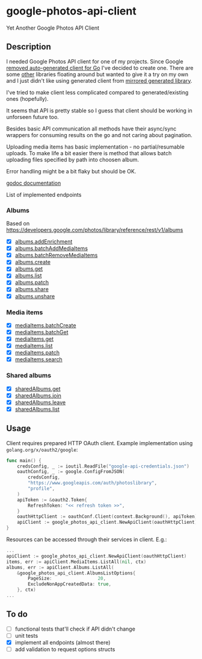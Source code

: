 # google-photos-api-client
Yet Another Google Photos API Client

## Description
I needed Google Photos API client for one of my projects. Since Google [removed auto-generated client for Go](https://code-review.googlesource.com/c/google-api-go-client/+/39951) I've decided to create one. 
There are some [other](https://github.com/nmrshll/google-photos-api-client-go) libraries floating around but wanted to give it a try on my own and I just didn't like using generated client from [mirrored generated library](https://github.com/gphotosuploader/googlemirror).

I've tried to make client less complicated compared to generated/existing ones (hopefully).

It seems that API is pretty stable so I guess that client should be working in unforseen future too.

Besides basic API communication all methods have their async/sync wrappers for consuming results on the go and not caring about pagination. 
 
Uploading media items has basic implementation - no partial/resumable uploads. To make life a bit easier there is method that allows batch uploading files specified by path into choosen album.

Error handling might be a bit flaky but should be OK.

[godoc documentation](https://godoc.org/github.com/duffpl/google-photos-api-client)

List of implemented endpoints

### Albums
Based on https://developers.google.com/photos/library/reference/rest/v1/albums
* [x] [albums.addEnrichment](https://developers.google.com/photos/library/reference/rest/v1/albums/addEnrichment)
* [x] [albums.batchAddMediaItems](https://developers.google.com/photos/library/reference/rest/v1/albums/batchAddMediaItems)
* [x] [albums.batchRemoveMediaItems](https://developers.google.com/photos/library/reference/rest/v1/albums/batchRemoveMediaItems)
* [x] [albums.create](https://developers.google.com/photos/library/reference/rest/v1/albums/create)
* [x] [albums.get](https://developers.google.com/photos/library/reference/rest/v1/albums/get)
* [x] [albums.list](https://developers.google.com/photos/library/reference/rest/v1/albums/list)
* [x] [albums.patch](https://developers.google.com/photos/library/reference/rest/v1/albums/patch)
* [x] [albums.share](https://developers.google.com/photos/library/reference/rest/v1/albums/share)
* [x] [albums.unshare](https://developers.google.com/photos/library/reference/rest/v1/albums/unshare)
### Media items
* [x] [mediaItems.batchCreate](https://developers.google.com/photos/library/reference/rest/v1/mediaItems/batchCreate)
* [x] [mediaItems.batchGet](https://developers.google.com/photos/library/reference/rest/v1/mediaItems/batchGet)
* [x] [mediaItems.get](https://developers.google.com/photos/library/reference/rest/v1/mediaItems/get)
* [x] [mediaItems.list](https://developers.google.com/photos/library/reference/rest/v1/mediaItems/list)
* [x] [mediaItems.patch](https://developers.google.com/photos/library/reference/rest/v1/mediaItems/patch)
* [x] [mediaItems.search](https://developers.google.com/photos/library/reference/rest/v1/mediaItems/search)
### Shared albums
* [x] [sharedAlbums.get](https://developers.google.com/photos/library/reference/rest/v1/sharedAlbums/get)
* [x] [sharedAlbums.join](https://developers.google.com/photos/library/reference/rest/v1/sharedAlbums/join)
* [x] [sharedAlbums.leave](https://developers.google.com/photos/library/reference/rest/v1/sharedAlbums/leave)
* [x] [sharedAlbums.list](https://developers.google.com/photos/library/reference/rest/v1/sharedAlbums/list)

## Usage

Client requires prepared HTTP OAuth client.
Example implementation using `golang.org/x/oauth2/google`:
```go
func main() {
    credsConfig, _ := ioutil.ReadFile("google-api-credentials.json")
    oauthConfig, _ := google.ConfigFromJSON(
        credsConfig,
        "https://www.googleapis.com/auth/photoslibrary",
        "profile",
    )
    apiToken := &oauth2.Token{
        RefreshToken: "<< refresh token >>",
    }
    oauthHttpClient := oauthConf.Client(context.Background(), apiToken)
    apiClient := google_photos_api_client.NewApiClient(oauthHttpClient)
}
```
Resources can be accessed through their services in client. E.g.:
```go
...
apiClient := google_photos_api_client.NewApiClient(oauthHttpClient)
items, err := apiClient.MediaItems.ListAll(nil, ctx)
albums, err := apiClient.Albums.ListAll(
    &google_photos_api_client.AlbumsListOptions{
        PageSize:                 20,
        ExcludeNonAppCreatedData: true,
    }, ctx)
...
```

## To do
- [ ] functional tests that'll check if API didn't change
- [ ] unit tests
- [x] implement all endpoints (almost there)
- [ ] add validation to request options structs 
